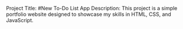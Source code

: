 Project Title: #New To-Do List App
Description: This project is a simple portfolio website designed to showcase my skills in HTML, CSS, and JavaScript. 


